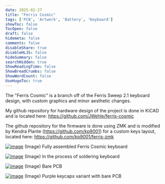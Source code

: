 ```yaml
---
date: 2025-02-27
title: "Ferris Cosmic"
tags: ['PCB', 'Artwork', 'Battery', 'Keyboard']
showToc: false
TocOpen: false
draft: false
hidemeta: false
comments: false
disableShare: true
disableHLJS: false
hideSummary: false
searchHidden: true
ShowReadingTime: false
ShowBreadCrumbs: false
ShowWordCount: false
UseHugoToc: true
---
```


The "Ferris Cosmic" is a branch off of the Ferris Sweep 2.1 keyboard design, with custom graphics and minor aesthetic changes.

My github repository for hardware design of the project is done in KiCAD and is located here: https://github.com/JWehle/ferris-cosmic

The github repository for the firmware is done using ZMK and is modified by Kendra Plante (https://github.com/kp9001) for a custom keys layout, located here: https://github.com/kp9001/ferris-zmk

[![image](https://lh3.googleusercontent.com/pw/AP1GczO_qgWMJxX2Yt-_qabhJ5uVGqt8Teh7-1amaNXlWueEJWMD-cq-O81iKQ9-_QZJBzU4b_hJVjryaUpyHKzVAz2awAlY7nIVQBIjxMrJ7NWVe-984_lH=w2400)](https://lh3.googleusercontent.com/pw/AP1GczO_qgWMJxX2Yt-_qabhJ5uVGqt8Teh7-1amaNXlWueEJWMD-cq-O81iKQ9-_QZJBzU4b_hJVjryaUpyHKzVAz2awAlY7nIVQBIjxMrJ7NWVe-984_lH=w2400)
(Image) Fully assembled Ferris Cosmic keyboard

[![image](https://lh3.googleusercontent.com/pw/AP1GczMKUhIb2uNU8axP_P0lCkVrhAjPnJcWua0EU4ViIwqcjU-ibkS8NbGPe_SQy_CyGX8x8raovF_6ktL21oscH78Gh1RPLofLByudQ4HJpCdWryV3Tx85=w2400)](https://lh3.googleusercontent.com/pw/AP1GczMKUhIb2uNU8axP_P0lCkVrhAjPnJcWua0EU4ViIwqcjU-ibkS8NbGPe_SQy_CyGX8x8raovF_6ktL21oscH78Gh1RPLofLByudQ4HJpCdWryV3Tx85=w2400)
(Image) In the process of soldering keyboard

[![image](https://lh3.googleusercontent.com/pw/AP1GczPyyM9kpOw617GNnlf5Wh8RhhCNxl9pqMgrd9Dwvi95HK78evMp5io2llgJuCU5TbDjTkGmXt5Mg4iYPu2Q4_fas2YQOWSgCO9LnvBi4DRWWLWy_VGm=w2400)](https://lh3.googleusercontent.com/pw/AP1GczPyyM9kpOw617GNnlf5Wh8RhhCNxl9pqMgrd9Dwvi95HK78evMp5io2llgJuCU5TbDjTkGmXt5Mg4iYPu2Q4_fas2YQOWSgCO9LnvBi4DRWWLWy_VGm=w2400)
(Image) Bare PCB

[![image](https://lh3.googleusercontent.com/pw/AP1GczPEl4MP4NmN6kQRW0FbzD-ABhs75xkW_rI8PBjXxdikLKsCNwcVPG0xpA3BQEbLTDkAdBnFcZhiZxK03IVgxkAC0AG626-bw5MmOHoRpHWf1F49frye=w2400)](https://lh3.googleusercontent.com/pw/AP1GczPEl4MP4NmN6kQRW0FbzD-ABhs75xkW_rI8PBjXxdikLKsCNwcVPG0xpA3BQEbLTDkAdBnFcZhiZxK03IVgxkAC0AG626-bw5MmOHoRpHWf1F49frye=w2400)
(Image) Purple keycaps variant with bare PCB
